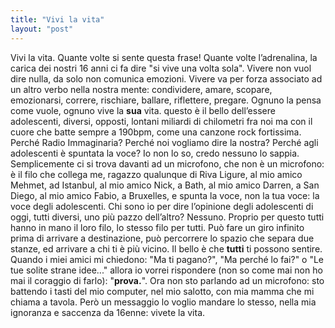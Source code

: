```yaml
---
title: "Vivi la vita"
layout: "post"
---
```


Vivi la vita. Quante volte si sente questa frase! Quante volte l’adrenalina, la carica dei nostri 16 anni ci fa dire "si vive una volta sola". Vivere non vuol dire nulla, da solo non comunica emozioni. Vivere va per forza associato ad un altro verbo nella nostra mente: condividere, amare, scopare, emozionarsi, correre, rischiare, ballare, riflettere, pregare. Ognuno la pensa come vuole, ognuno vive la **sua** vita. questo è il bello dell’essere adolescenti, diversi, opposti, lontani miliardi di chilometri fra noi ma con il cuore che batte sempre a 190bpm, come una canzone rock fortissima. Perché Radio Immaginaria? Perché noi vogliamo dire la nostra? Perché agli adolescenti è spuntata la voce? Io non lo so, credo nessuno lo sappia. Semplicemente ci si trova davanti ad un microfono, che non è un microfono: è il filo che collega me, ragazzo qualunque di Riva Ligure, al mio amico Mehmet, ad Istanbul, al mio amico Nick, a Bath, al mio amico Darren, a San Diego, al mio amico Fabio, a Bruxelles, e spunta la voce, non la tua voce: la voce degli adolescenti. Chi sono io per dire l’opinione degli adolescenti di oggi, tutti diversi, uno più pazzo dell’altro? Nessuno. Proprio per questo tutti hanno in mano il loro filo, lo stesso filo per tutti. Può fare un giro infinito prima di arrivare a destinazione, può percorrere lo spazio che separa due stanze, ed arrivare a chi ti è più vicino. Il bello è che **tutti** ti possono sentire. Quando i miei amici mi chiedono: "Ma ti pagano?", "Ma perché lo fai?" o "Le tue solite strane idee..." allora io vorrei rispondere (non so come mai non ho mai il coraggio di farlo): "**prova.**". Ora non sto parlando ad un microfono: sto battendo i tasti del mio computer, nel mio salotto, con mia mamma che mi chiama a tavola. Però un messaggio lo voglio mandare lo stesso, nella mia ignoranza e saccenza da 16enne: vivete la vita.
